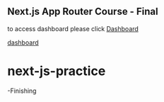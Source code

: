 ## Next.js App Router Course - Final

to access dashboard please click [Dashboard]("https://next-js-practice-ten-lac.vercel.app/dashboard")

[dashboard]("https://next-js-practice-ten-lac.vercel.app/dashboard")

# next-js-practice

-Finishing

